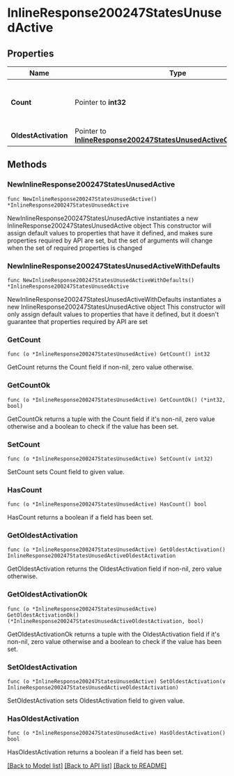 # InlineResponse200247StatesUnusedActive

## Properties

Name | Type | Description | Notes
------------ | ------------- | ------------- | -------------
**Count** | Pointer to **int32** | The number of unused, active licenses | [optional] 
**OldestActivation** | Pointer to [**InlineResponse200247StatesUnusedActiveOldestActivation**](InlineResponse200247StatesUnusedActiveOldestActivation.md) |  | [optional] 

## Methods

### NewInlineResponse200247StatesUnusedActive

`func NewInlineResponse200247StatesUnusedActive() *InlineResponse200247StatesUnusedActive`

NewInlineResponse200247StatesUnusedActive instantiates a new InlineResponse200247StatesUnusedActive object
This constructor will assign default values to properties that have it defined,
and makes sure properties required by API are set, but the set of arguments
will change when the set of required properties is changed

### NewInlineResponse200247StatesUnusedActiveWithDefaults

`func NewInlineResponse200247StatesUnusedActiveWithDefaults() *InlineResponse200247StatesUnusedActive`

NewInlineResponse200247StatesUnusedActiveWithDefaults instantiates a new InlineResponse200247StatesUnusedActive object
This constructor will only assign default values to properties that have it defined,
but it doesn't guarantee that properties required by API are set

### GetCount

`func (o *InlineResponse200247StatesUnusedActive) GetCount() int32`

GetCount returns the Count field if non-nil, zero value otherwise.

### GetCountOk

`func (o *InlineResponse200247StatesUnusedActive) GetCountOk() (*int32, bool)`

GetCountOk returns a tuple with the Count field if it's non-nil, zero value otherwise
and a boolean to check if the value has been set.

### SetCount

`func (o *InlineResponse200247StatesUnusedActive) SetCount(v int32)`

SetCount sets Count field to given value.

### HasCount

`func (o *InlineResponse200247StatesUnusedActive) HasCount() bool`

HasCount returns a boolean if a field has been set.

### GetOldestActivation

`func (o *InlineResponse200247StatesUnusedActive) GetOldestActivation() InlineResponse200247StatesUnusedActiveOldestActivation`

GetOldestActivation returns the OldestActivation field if non-nil, zero value otherwise.

### GetOldestActivationOk

`func (o *InlineResponse200247StatesUnusedActive) GetOldestActivationOk() (*InlineResponse200247StatesUnusedActiveOldestActivation, bool)`

GetOldestActivationOk returns a tuple with the OldestActivation field if it's non-nil, zero value otherwise
and a boolean to check if the value has been set.

### SetOldestActivation

`func (o *InlineResponse200247StatesUnusedActive) SetOldestActivation(v InlineResponse200247StatesUnusedActiveOldestActivation)`

SetOldestActivation sets OldestActivation field to given value.

### HasOldestActivation

`func (o *InlineResponse200247StatesUnusedActive) HasOldestActivation() bool`

HasOldestActivation returns a boolean if a field has been set.


[[Back to Model list]](../README.md#documentation-for-models) [[Back to API list]](../README.md#documentation-for-api-endpoints) [[Back to README]](../README.md)


